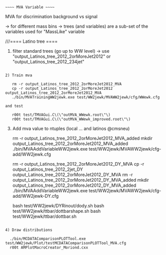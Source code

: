 ~~~~~~~~~~~~~~~~~~~~~~
~~~~ MVA Variable ~~~~
~~~~~~~~~~~~~~~~~~~~~~

MVA for discrimination background vs signal

-> for different mass bins
-> trees (and variables) are a sub-set of the variables used for "MassLike" variable

///==== Latino tree ====

1) filter standard trees (go up to WW level)  -> use "output_Latinos_tree_2012_2orMoreJet2012" or "output_Latinos_tree_2012_234jet"

~~~~~~~~~~~~~~~~~~~~~~~~~~~~~~~~~~~~~~~~~~~~~~~~~~~~

2) Train mva

   rm -r output_Latinos_tree_2012_2orMoreJet2012_MVA
   cp -r output_Latinos_tree_2012_2orMoreJet2012 output_Latinos_tree_2012_2orMoreJet2012_MVA
   ./bin/MVATrainingWW2jewk.exe test/WW2jewk/MVAWW2jewk/cfg/WWewk.cfg 
 
and test

   r00t test/TMVAGui.C\(\"outMVA_WWewk.root\"\)
   r00t test/TMVAGui.C\(\"outMVA_WWewk_improved.root\"\)

~~~~~~~~~~~~~~~~~~~~~~~~~~~~~~~~~~~~~~~~~~~~~~~~~~~~

3) Add mva value to ntuples (local ... and latinos @cmsneu)

   rm -r output_Latinos_tree_2012_2orMoreJet2012_MVA_added
   mkdir output_Latinos_tree_2012_2orMoreJet2012_MVA_added
   ./bin/MVAAddVariableWW2jewk.exe test/WW2jewk/MVAWW2jewk/cfg-add/WW2jewk.cfg 

   rm -r output_Latinos_tree_2012_2orMoreJet2012_DY_MVA
   cp -r output_Latinos_tree_2012_2jet_DY output_Latinos_tree_2012_2orMoreJet2012_DY_MVA
   rm -r output_Latinos_tree_2012_2orMoreJet2012_DY_MVA_added
   mkdir output_Latinos_tree_2012_2orMoreJet2012_DY_MVA_added
   ./bin/MVAAddVariableWW2jewk.exe test/WW2jewk/MVAWW2jewk/cfg-add/WW2jewk-DY.cfg 

   bash test/WW2jewk/DYRinout/dody.sh
   bash test/WW2jewk/ttbar/dottbarshape.sh
   bash test/WW2jewk/ttbar/dottbar.sh
   
~~~~~~~~~~~~~~~~~~~~~~~~~~~~~~~~~~~~~~~~~~~~~~~~~~~~

4) Draw distributions

  ./bin/MCDATAComparisonPLOTTool.exe test/WW2jewk/Plot/testMCDATAComparisonPLOTTool_MVA.cfg
  r00t AMPlotMacroCreator_Moriond.cxx

  
 






























